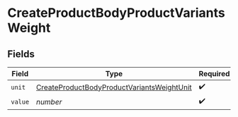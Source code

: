# CreateProductBodyProductVariantsWeight


## Fields

| Field                                                                                                           | Type                                                                                                            | Required                                                                                                        | Description                                                                                                     |
| --------------------------------------------------------------------------------------------------------------- | --------------------------------------------------------------------------------------------------------------- | --------------------------------------------------------------------------------------------------------------- | --------------------------------------------------------------------------------------------------------------- |
| `unit`                                                                                                          | [CreateProductBodyProductVariantsWeightUnit](../../models/shared/createproductbodyproductvariantsweightunit.md) | :heavy_check_mark:                                                                                              | N/A                                                                                                             |
| `value`                                                                                                         | *number*                                                                                                        | :heavy_check_mark:                                                                                              | N/A                                                                                                             |